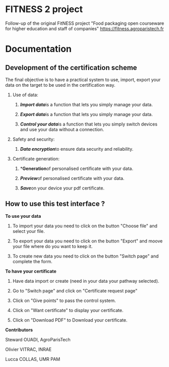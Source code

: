 # FITNESS 2 project

Follow-up of the original FitNESS project "Food packaging open courseware for higher education and staff of companies"
https://fitness.agroparistech.fr

# Documentation

## Development of the certification scheme

The final objective is to have a practical system to use, import, export your data on the target to be used in the certification way.

1. Use of data:
   1. ***Import data***is a function that lets you simply manage your data.

   2. ***Export data***is a function that lets you simply manage your data.

   3. ***Control your data***is a function that lets you simply switch devices and use your data without a connection.

2. Safety and security:

   1. ***Data encryption***to ensure data security and reliability.

3. Certificate generation:

   1. ***Generation**of personalised certificate with your data.

   2. ***Preview***of personalised certificate with your data.

   3. ***Save***on your device your pdf certificate.


## How to use this test interface ?

**To use your data**

1. To import your data you need to click on the button "Choose file" and select your file.
  
2. To export your data you need to click on the button "Export" and moove your file where do you want to keep it.
   
3. To create new data you need to click on the button "Switch page" and complete the form.
   

**To have your certificate**

1. Have data import or create (need in your data your pathway selected).
  
2. Go to "Switch page" and click on "Certificate request page"
   
3. Click on "Give points" to pass the control system.

4. Click on "Want certificate" to display your certificate.

5. Click on "Download PDF" to Download your certificate.


**Contributors**

Steward OUADI, AgroParisTech

Olivier VITRAC, INRAE

Lucca COLLAS, UMR PAM
